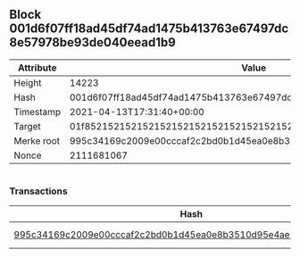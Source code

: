 ## Block 001d6f07ff18ad45df74ad1475b413763e67497dc8e57978be93de040eead1b9

Attribute | Value
--- | ---
Height | 14223
Hash | 001d6f07ff18ad45df74ad1475b413763e67497dc8e57978be93de040eead1b9
Timestamp | 2021-04-13T17:31:40+00:00
Target | 01f8521521521521521521521521521521521521521521521521521521521521
Merke root | 995c34169c2009e00cccaf2c2bd0b1d45ea0e8b3510d95e4ae29935a190694ad
Nonce | 2111681067

```

```

### Transactions

Hash | Amount
--- | ---
[995c34169c2009e00cccaf2c2bd0b1d45ea0e8b3510d95e4ae29935a190694ad](995c34169c2009e00cccaf2c2bd0b1d45ea0e8b3510d95e4ae29935a190694ad.md) | 10.00000000 SKEPTI 
